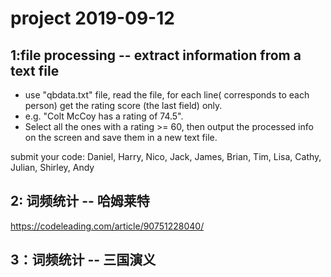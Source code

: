 # project 2019-09-12
## 1:file processing -- extract information from a text file
   
   * use "qbdata.txt" file, read the file, for each line( corresponds to each person) get the rating score (the last field) only. 
   * e.g. "Colt McCoy has a rating of 74.5". 
   * Select all the ones with a rating >= 60, then output the processed info on the screen and save them in a new text file. 
    
submit your code:  Daniel, Harry, Nico, Jack, James, Brian, Tim, Lisa, Cathy, Julian, Shirley, Andy

## 2: 词频统计 --  哈姆莱特
https://codeleading.com/article/90751228040/

## 3：词频统计 -- 三国演义

